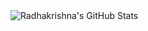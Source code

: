 <img align="left" alt="Radhakrishna's GitHub Stats" src="https://github-readme-stats.codestackr.vercel.app/api?username=Radhakrishna-G&show_icons=true&hide_border=true" />